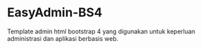 # EasyAdmin-BS4
Template admin html bootstrap 4 yang digunakan untuk keperluan administrasi dan aplikasi berbasis web.
